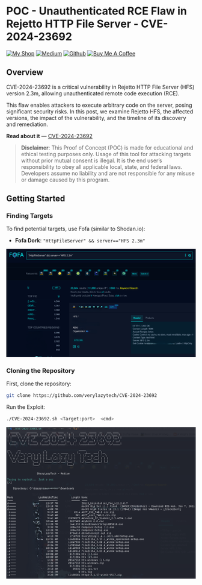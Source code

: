 # POC - Unauthenticated RCE Flaw in Rejetto HTTP File Server - CVE-2024-23692

[![My Shop](https://img.shields.io/badge/My%20Shop-verylazytech-%23FFDD00?style=flat&logo=buy-me-a-coffee&logoColor=yellow)](https://buymeacoffee.com/verylazytech/extras)
[![Medium](https://img.shields.io/badge/Medium-%40verylazytech-%231572B6?style=flat&logo=medium&logoColor=white)](https://medium.com/@verylazytech)
[![Github](https://img.shields.io/badge/Github-verylazytech-%23181717?style=flat&logo=github&logoColor=white)](https://github.com/verylazytech)
[![Buy Me A Coffee](https://img.shields.io/badge/Buy%20Me%20A%20Coffee-verylazytech-%23FFDD00?style=flat&logo=buy-me-a-coffee&logoColor=yellow)](https://buymeacoffee.com/verylazytech)

## Overview

CVE-2024-23692 is a critical vulnerability in Rejetto HTTP File Server (HFS) version 2.3m, allowing unauthenticated remote code execution (RCE).

This flaw enables attackers to execute arbitrary code on the server, posing significant security risks. In this post, we examine Rejetto HFS, the affected versions, the impact of the vulnerability, and the timeline of its discovery and remediation.

**Read about it** — [CVE-2024-23692](https://nvd.nist.gov/vuln/detail/CVE-2024-23692)

> **Disclaimer**: This Proof of Concept (POC) is made for educational and ethical testing purposes only. Usage of this tool for attacking targets without prior mutual consent is illegal. It is the end user’s responsibility to obey all applicable local, state, and federal laws. Developers assume no liability and are not responsible for any misuse or damage caused by this program.

## Getting Started

### Finding Targets

To find potential targets, use Fofa (similar to Shodan.io):

- **Fofa Dork**: `"HttpFileServer" && server=="HFS 2.3m"`

![Alt text](Fofa-findings.png)

### Cloning the Repository

First, clone the repository:

```bash
git clone https://github.com/verylazytech/CVE-2024-23692
```

Run the Exploit:

```bash
./CVE-2024-23692.sh <Target:port>  <cmd>
```

![Alt text](POC-RCE.png)

